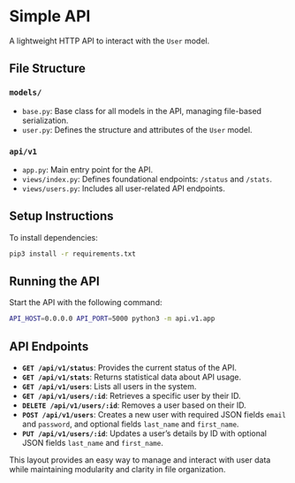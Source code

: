 # Simple API

A lightweight HTTP API to interact with the `User` model.

## File Structure

### `models/`

- `base.py`: Base class for all models in the API, managing file-based serialization.
- `user.py`: Defines the structure and attributes of the `User` model.

### `api/v1`

- `app.py`: Main entry point for the API.
- `views/index.py`: Defines foundational endpoints: `/status` and `/stats`.
- `views/users.py`: Includes all user-related API endpoints.

## Setup Instructions

To install dependencies:

```bash
pip3 install -r requirements.txt
```

## Running the API

Start the API with the following command:

```bash
API_HOST=0.0.0.0 API_PORT=5000 python3 -m api.v1.app
```

## API Endpoints

- **`GET /api/v1/status`**: Provides the current status of the API.
- **`GET /api/v1/stats`**: Returns statistical data about API usage.
- **`GET /api/v1/users`**: Lists all users in the system.
- **`GET /api/v1/users/:id`**: Retrieves a specific user by their ID.
- **`DELETE /api/v1/users/:id`**: Removes a user based on their ID.
- **`POST /api/v1/users`**: Creates a new user with required JSON fields `email` and `password`, and optional fields `last_name` and `first_name`.
- **`PUT /api/v1/users/:id`**: Updates a user’s details by ID with optional JSON fields `last_name` and `first_name`. 

This layout provides an easy way to manage and interact with user data while maintaining modularity and clarity in file organization.
